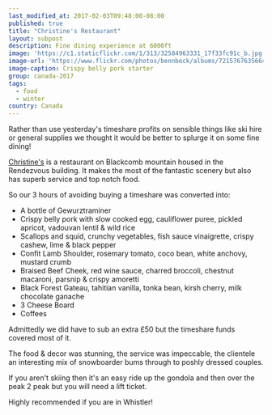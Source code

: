 ```yaml
---
last_modified_at: 2017-02-03T09:48:00-08:00
published: true
title: "Christine's Restaurant"
layout: subpost
description: Fine dining experience at 6000ft
image: 'https://c1.staticflickr.com/1/313/32584963331_17f33fc91c_b.jpg'
image-url: 'https://www.flickr.com/photos/bennbeck/albums/72157676356640613'
image-caption: Crispy belly pork starter
group: canada-2017
tags:
  - food
  - winter
country: Canada
---
```


Rather than use yesterday's timeshare profits on sensible things like ski hire or general supplies we thought it would be better to splurge it on some fine dining!

[Christine's](https://www.whistlerblackcomb.com/the-village/dining/christines-restaurant) is a restaurant on Blackcomb mountain housed in the Rendezvous building.
It makes the most of the fantastic scenery but also has superb service and top notch food.

So our 3 hours of avoiding buying a timeshare was converted into:

- A bottle of Gewurztraminer
- Crispy belly pork with slow cooked egg, cauliflower puree, pickled apricot, vadouvan lentil & wild rice
- Scallops and squid, crunchy vegetables, fish sauce vinaigrette, crispy cashew, lime & black pepper
- Confit Lamb Shoulder, rosemary tomato, coco bean, white anchovy, mustard crumb
- Braised Beef Cheek, red wine sauce, charred broccoli, chestnut macaroni, parsnip & crispy amoretti
- Black Forest Gateau, tahitian vanilla, tonka bean, kirsh cherry, milk chocolate ganache
- 3 Cheese Board
- Coffees

Admittedly we did have to sub an extra &pound;50 but the timeshare funds covered most of it.

The food & decor was stunning, the service was impeccable, the clientele an interesting mix of snowboarder bums through to poshly dressed couples.

If you aren't skiing then it's an easy ride up the gondola and then over the peak 2 peak but you will need a lift ticket.

Highly recommended if you are in Whistler!
